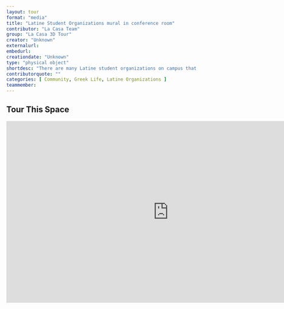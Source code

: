 ```yaml
---
layout: tour
format: "media"
title: "Latine Student Organizations mural in conference room"
contributor: "La Casa Team"
group: "La Casa 3D Tour"
creator: "Unknown"
externalurl: 
embedurl: 
creationdate: "Unknown"
type: "physical object"
shortdesc: "There are many Latine student organizations on campus that help you find a connection with others or develop your leadership skills. Looking for a social or service organization, dance or theatre group, maybe one with an academic focus? Graduate or undergraduate oriented? Come check out the variety of Latine groups where one can find community."
contributorquote: ""
categories: [ Community, Greek Life, Latine Organizations ]
teammember: 
---
```


## Tour This Space

<iframe width="853" height="480" src="https://my.matterport.com/show/?m=gv4FA5FjbQf&ss=95&sr=.36%2C-.27&tag=tKYadbzHOZv&pin-pos=20.19%2C1.57%2C-6.37" frameborder="0" allowfullscreen allow="xr-spatial-tracking"></iframe>